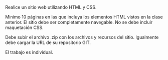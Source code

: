 Realice un sitio web utilizando HTML y CSS.

Minimo 10 páginas en las que incluya los elementos HTML vistos en la clase anterior. El sitio debe ser completamente navegable. No se debe incluir maquetación CSS.

Debe subir el archivo .zip con los archivos y recursos del sitio. Igualmente debe cargar la URL de su repositorio GIT.

El trabajo es individual.
